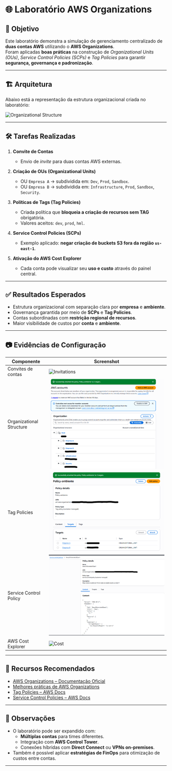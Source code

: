 # 🌐 Laboratório AWS Organizations

## 🎯 Objetivo
Este laboratório demonstra a simulação de gerenciamento centralizado de **duas contas AWS** utilizando o **AWS Organizations**.  
Foram aplicadas **boas práticas** na construção de *Organizational Units (OUs)*, *Service Control Policies (SCPs)* e *Tag Policies* para garantir **segurança, governança e padronização**.

---

## 🏗️ Arquitetura

Abaixo está a representação da estrutura organizacional criada no laboratório:

![Organizational Structure](evidencias/Diagrama.png)

---

## 🛠️ Tarefas Realizadas

1. **Convite de Contas**  
   - Envio de *invite* para duas contas AWS externas.  

2. **Criação de OUs (Organizational Units)**  
   - OU `Empresa A` → subdividida em: `Dev`, `Prod`, `Sandbox`.  
   - OU `Empresa B` → subdividida em: `Infrastructure`, `Prod`, `Sandbox`, `Security`.  

3. **Políticas de Tags (Tag Policies)**  
   - Criada política que **bloqueia a criação de recursos sem TAG** obrigatória.  
   - Valores aceitos: `dev`, `prod`, `hml`.  

4. **Service Control Policies (SCPs)**  
   - Exemplo aplicado: **negar criação de buckets S3 fora da região `us-east-1`**.  

5. **Ativação do AWS Cost Explorer**  
   - Cada conta pode visualizar seu **uso e custo** através do painel central.  

---

## ✅ Resultados Esperados

- Estrutura organizacional com separação clara por **empresa** e **ambiente**.  
- Governança garantida por meio de **SCPs** e **Tag Policies**.  
- Contas subordinadas com **restrição regional de recursos**.  
- Maior visibilidade de custos por **conta** e **ambiente**.  

---

## 📷 Evidências de Configuração

| Componente                | Screenshot                              |
|----------------------------|------------------------------------------|
| Convites de contas         | ![Invitations](evidencias/Invitations.png) |
| Organizational Structure   | ![OU](evidencias/OU.png)                  |
| Tag Policies               | ![Tag policies](evidencias/TAG.png)       |
| Service Control Policy     | ![SCP](evidencias/SCP.png)                |
| AWS Cost Explorer          | ![Cost](evidencias/Cost.png)              |

---

## 📘 Recursos Recomendados

- [AWS Organizations – Documentação Oficial](https://docs.aws.amazon.com/organizations/latest/userguide/orgs_introduction.html)  
- [Melhores práticas de AWS Organizations](https://docs.aws.amazon.com/organizations/latest/userguide/best-practices.html)  
- [Tag Policies – AWS Docs](https://docs.aws.amazon.com/organizations/latest/userguide/orgs_manage_policies_tag-policies.html)  
- [Service Control Policies – AWS Docs](https://docs.aws.amazon.com/organizations/latest/userguide/orgs_manage_policies_scps.html)  

---

## 🧠 Observações

- O laboratório pode ser expandido com:  
  - **Múltiplas contas** para times diferentes.  
  - Integração com **AWS Control Tower**.  
  - Conexões híbridas com **Direct Connect** ou **VPNs on-premises**.  
- Também é possível aplicar **estratégias de FinOps** para otimização de custos entre contas.  

---
